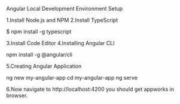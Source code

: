 Angular Local Development Environment Setup

1.Install Node.js and NPM
2.Install TypeScript
  
  $ npm install -g typescript

3.Install Code Editor
4.Installing Angular CLI

  npm install -g @angular/cli
  
5.Creating Angular Application

  ng new my-angular-app
  cd my-angular-app
  ng serve
  
6.Now navigate to http://localhost:4200 you should get appworks in browser.
